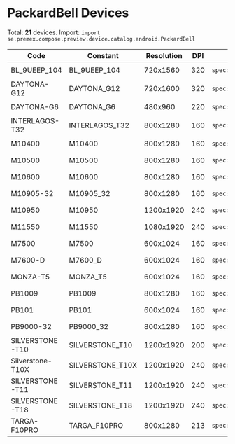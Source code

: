 # PackardBell Devices

Total: **21** devices. Import: `import se.premex.compose.preview.device.catalog.android.PackardBell`

| Code | Constant | Resolution | DPI | Compose Spec | Preview Usage |
|------|----------|------------|-----|-------------|---------------|
| BL_9UEEP_104 | BL_9UEEP_104 | 720x1560 | 320 | `spec:width=720px,height=1560px,dpi=320` | `@Preview(device = PackardBell.BL_9UEEP_104)` |
| DAYTONA-G12 | DAYTONA_G12 | 720x1600 | 320 | `spec:width=720px,height=1600px,dpi=320` | `@Preview(device = PackardBell.DAYTONA_G12)` |
| DAYTONA-G6 | DAYTONA_G6 | 480x960 | 220 | `spec:width=480px,height=960px,dpi=220` | `@Preview(device = PackardBell.DAYTONA_G6)` |
| INTERLAGOS-T32 | INTERLAGOS_T32 | 800x1280 | 160 | `spec:width=800px,height=1280px,dpi=160` | `@Preview(device = PackardBell.INTERLAGOS_T32)` |
| M10400 | M10400 | 800x1280 | 160 | `spec:width=800px,height=1280px,dpi=160` | `@Preview(device = PackardBell.M10400)` |
| M10500 | M10500 | 800x1280 | 160 | `spec:width=800px,height=1280px,dpi=160` | `@Preview(device = PackardBell.M10500)` |
| M10600 | M10600 | 800x1280 | 160 | `spec:width=800px,height=1280px,dpi=160` | `@Preview(device = PackardBell.M10600)` |
| M10905-32 | M10905_32 | 800x1280 | 160 | `spec:width=800px,height=1280px,dpi=160` | `@Preview(device = PackardBell.M10905_32)` |
| M10950 | M10950 | 1200x1920 | 240 | `spec:width=1200px,height=1920px,dpi=240` | `@Preview(device = PackardBell.M10950)` |
| M11550 | M11550 | 1080x1920 | 240 | `spec:width=1080px,height=1920px,dpi=240` | `@Preview(device = PackardBell.M11550)` |
| M7500 | M7500 | 600x1024 | 160 | `spec:width=600px,height=1024px,dpi=160` | `@Preview(device = PackardBell.M7500)` |
| M7600-D | M7600_D | 600x1024 | 160 | `spec:width=600px,height=1024px,dpi=160` | `@Preview(device = PackardBell.M7600_D)` |
| MONZA-T5 | MONZA_T5 | 600x1024 | 160 | `spec:width=600px,height=1024px,dpi=160` | `@Preview(device = PackardBell.MONZA_T5)` |
| PB1009 | PB1009 | 800x1280 | 160 | `spec:width=800px,height=1280px,dpi=160` | `@Preview(device = PackardBell.PB1009)` |
| PB101 | PB101 | 600x1024 | 160 | `spec:width=600px,height=1024px,dpi=160` | `@Preview(device = PackardBell.PB101)` |
| PB9000-32 | PB9000_32 | 800x1280 | 160 | `spec:width=800px,height=1280px,dpi=160` | `@Preview(device = PackardBell.PB9000_32)` |
| SILVERSTONE-T10 | SILVERSTONE_T10 | 1200x1920 | 200 | `spec:width=1200px,height=1920px,dpi=200` | `@Preview(device = PackardBell.SILVERSTONE_T10)` |
| Silverstone-T10X | SILVERSTONE_T10X | 1200x1920 | 240 | `spec:width=1200px,height=1920px,dpi=240` | `@Preview(device = PackardBell.SILVERSTONE_T10X)` |
| SILVERSTONE-T11 | SILVERSTONE_T11 | 1200x1920 | 240 | `spec:width=1200px,height=1920px,dpi=240` | `@Preview(device = PackardBell.SILVERSTONE_T11)` |
| SILVERSTONE-T18 | SILVERSTONE_T18 | 1200x1920 | 240 | `spec:width=1200px,height=1920px,dpi=240` | `@Preview(device = PackardBell.SILVERSTONE_T18)` |
| TARGA-F10PRO | TARGA_F10PRO | 800x1280 | 213 | `spec:width=800px,height=1280px,dpi=213` | `@Preview(device = PackardBell.TARGA_F10PRO)` |

<!-- Generated automatically. Do not edit manually. -->
